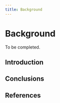 ```yaml
---
title: Background
---
```


# Background

To be completed.

## Introduction

## Conclusions

## References
